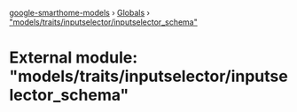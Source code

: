 [google-smarthome-models](../README.md) › [Globals](../globals.md) › ["models/traits/inputselector/inputselector_schema"](_models_traits_inputselector_inputselector_schema_.md)

# External module: "models/traits/inputselector/inputselector_schema"


